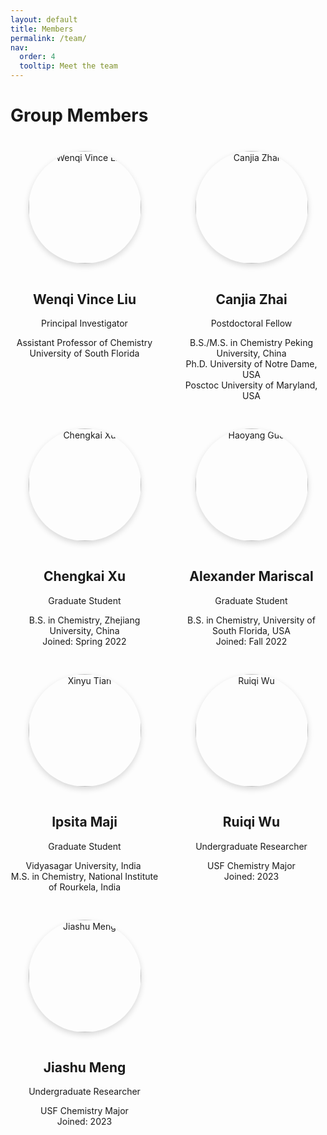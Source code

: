 ```yaml
---
layout: default
title: Members
permalink: /team/
nav:
  order: 4
  tooltip: Meet the team
---
```

<style>
.people-grid {
  display: grid;
  grid-template-columns: repeat(auto-fill, minmax(220px, 1fr));
  gap: 30px;
  justify-items: center;
  margin-top: 40px;
}

.person-card {
  text-align: center;
}

.person-card img {
  width: 180px;
  height: 180px;
  object-fit: cover;
  border-radius: 50%;
  margin-bottom: 15px;
  box-shadow: 0 4px 10px rgba(0,0,0,0.15);
}
</style>

# Group Members

<div class="people-grid">

<!-- PI -->
<div class="person-card">
  <img src="{{ '/assets/images/wenqi-liu.jpg' | relative_url }}" alt="Wenqi Vince Liu" />
  <h2>Wenqi Vince Liu</h2>
  <p class="position">Principal Investigator</p>
  <p>Assistant Professor of Chemistry<br/>University of South Florida</p>
</div>

<!-- Postdoc -->
<div class="person-card">
  <img src="{{ '/assets/images/canjia-zhai.jpg' | relative_url }}" alt="Canjia Zhai" />
  <h2>Canjia Zhai</h2>
  <p class="position">Postdoctoral Fellow</p>
  <p>B.S./M.S. in Chemistry Peking University, China<br/>Ph.D. University of Notre Dame, USA <br/>Posctoc University of Maryland, USA</p>
</div>

<!-- Graduate Students -->
<div class="person-card">
  <img src="{{ '/assets/images/chengkai-xu.jpg' | relative_url }}" alt="Chengkai Xu" />
  <h2>Chengkai Xu</h2>
  <p class="position">Graduate Student</p>
  <p>B.S. in Chemistry, Zhejiang University, China <br/>Joined: Spring 2022</p>
</div>

<div class="person-card">
  <img src="{{ '/assets/images/alex-mariscal.jpg' | relative_url }}" alt="Haoyang Guo" />
  <h2>Alexander Mariscal</h2>
  <p class="position">Graduate Student</p>
  <p>B.S. in Chemistry, University of South Florida, USA <br/>Joined: Fall 2022</p>
</div>

<div class="person-card">
  <img src="{{ '/assets/images/ipsita-maji.jpg' | relative_url }}" alt="Xinyu Tian" />
  <h2>Ipsita Maji</h2>
  <p class="position">Graduate Student</p>
  <p>Vidyasagar University, India <br/>M.S. in Chemistry, National Institute of Rourkela, India
</div>

<!-- Undergraduate Students -->
<div class="person-card">
  <img src="{{ '/assets/images/wu.jpg' | relative_url }}" alt="Ruiqi Wu" />
  <h2>Ruiqi Wu</h2>
  <p class="position">Undergraduate Researcher</p>
  <p>USF Chemistry Major<br/>Joined: 2023</p>
</div>

<div class="person-card">
  <img src="{{ '/assets/images/meng.jpg' | relative_url }}" alt="Jiashu Meng" />
  <h2>Jiashu Meng</h2>
  <p class="position">Undergraduate Researcher</p>
  <p>USF Chemistry Major<br/>Joined: 2023</p>
</div>

</div>

